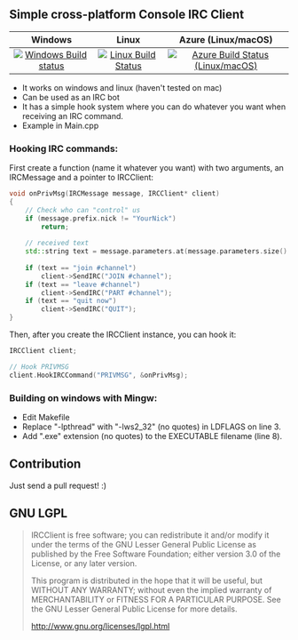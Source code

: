 ## Simple cross-platform Console IRC Client

Windows | Linux | Azure (Linux/macOS)
:------------: | :------------: | :------------:
[![Windows Build status](https://ci.appveyor.com/api/projects/status/pn55ra5fr2c1b6t7?svg=true)](https://ci.appveyor.com/project/fredimachado/ircclient) | [![Linux Build Status](https://travis-ci.org/fredimachado/IRCClient.svg?branch=master)](https://travis-ci.org/fredimachado/IRCClient) | [![Azure Build Status (Linux/macOS)](https://dev.azure.com/FrediMachado/IRCClient/_apis/build/status/fredimachado.IRCClient)](https://dev.azure.com/FrediMachado/IRCClient/_build/latest?definitionId=1)

- It works on windows and linux (haven't tested on mac)
- Can be used as an IRC bot
- It has a simple hook system where you can do whatever you want  when
  receiving an IRC command.
- Example in Main.cpp

### Hooking IRC commands:
First create a function (name it whatever you want) with two arguments, an IRCMessage and a pointer to IRCClient:

```cpp
void onPrivMsg(IRCMessage message, IRCClient* client)
{
    // Check who can "control" us
    if (message.prefix.nick != "YourNick")
        return;
    
    // received text
    std::string text = message.parameters.at(message.parameters.size() - 1);
    
    if (text == "join #channel")
        client->SendIRC("JOIN #channel");
    if (text == "leave #channel")
        client->SendIRC("PART #channel");
    if (text == "quit now")
        client->SendIRC("QUIT");
}
```

Then, after you create the IRCClient instance, you can hook it:

```cpp
IRCClient client;

// Hook PRIVMSG
client.HookIRCCommand("PRIVMSG", &onPrivMsg);
```

### Building on windows with Mingw:

- Edit Makefile
- Replace "-lpthread" with "-lws2_32" (no quotes) in LDFLAGS on line 3.
- Add ".exe" extension (no quotes) to the EXECUTABLE filename (line 8).

## Contribution
Just send a pull request! :)

## GNU LGPL
> IRCClient is free software; you can redistribute it and/or
> modify it under the terms of the GNU Lesser General Public
> License as published by the Free Software Foundation; either
> version 3.0 of the License, or any later version.
>
> This program is distributed in the hope that it will be useful,
> but WITHOUT ANY WARRANTY; without even the implied warranty of
> MERCHANTABILITY or FITNESS FOR A PARTICULAR PURPOSE.  See the GNU
> Lesser General Public License for more details.
>
> http://www.gnu.org/licenses/lgpl.html
